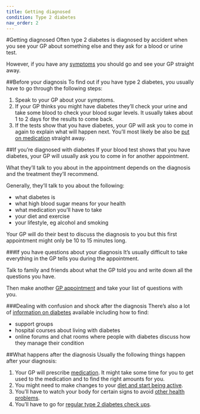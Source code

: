 ```yaml
---
title: Getting diagnosed
condition: Type 2 diabetes
nav_order: 2
---
```


#Getting diagnosed
Often type 2 diabetes is diagnosed by accident when you see your GP about something else and they ask for a blood or urine test.

However, if you have any [symptoms](/type-2-diabetes/check-if-you-have-type-2-diabetes) you should go and see your GP straight away.

##Before your diagnosis
To find out if you have type 2 diabetes, you usually have to go through the following steps:

1. Speak to your GP about your symptoms.
2. If your GP thinks you might have diabetes they’ll check your urine and take some blood to check your blood sugar levels. It usually takes about 1 to 2 days for the results to come back.
3. If the tests show that you have diabetes, your GP will ask you to come in again to explain what will happen next. You’ll most likely be also be [put on medication](/type-2-diabetes/understanding-medication) straight away.

##If you’re diagnosed with diabetes
If your blood test shows that you have diabetes, your GP will usually ask you to come in for another appointment.

What they’ll talk to you about in the appointment depends on the diagnosis and the treatment they’ll recommend.

Generally, they’ll talk to you about the following:

- what diabetes is
- what high blood sugar means for your health
- what medication you’ll have to take
- your diet and exercise
- your lifestyle, eg alcohol and smoking

Your GP will do their best to discuss the diagnosis to you but this first appointment might only be 10 to 15 minutes long.

###If you have questions about your diagnosis
It’s usually difficult to take everything in the GP tells you during the appointment.

Talk to family and friends about what the GP told you and write down all the questions you have.

Then make another [GP appointment](/book-an-appointment/start) and take your list of questions with you.

###Dealing with confusion and shock after the diagnosis
There’s also a lot of [information on diabetes](/type-2-diabetes/further-information-and-support) available including how to find:

- support groups
- hospital courses about living with diabetes
- online forums and chat rooms where people with diabetes discuss how they manage their condition

##What happens after the diagnosis
Usually the following things happen after your diagnosis:

1. Your GP will prescribe [medication](/type-2-diabetes/understanding-medication). It might take some time for you to get used to the medication and to find the right amounts for you.
2. You might need to make changes to your [diet and start being active](/type-2-diabetes/food-and-keeping-active).
3. You’ll have to watch your body for certain signs to avoid [other health problems](/type-2-diabetes/health-problems).
4. You’ll have to go for [regular type 2 diabetes check ups](/type-2-diabetes/going-for-regular-check-ups).
